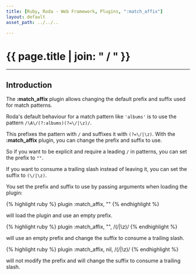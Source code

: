 ```yaml
---
title: [Ruby, Roda - Web Framework, Plugins, ":match_affix"]
layout: default
asset_path: ../../..

---
```


# {{ page.title | join: " / " }}

---- 

## Introduction


The **:match_affix** plugin allows changing the default prefix and suffix used for match patterns.  

Roda's default behaviour for a match pattern like `'albums'` is to use the pattern `/\A\/(?:albums)(?=\/|\z)/`.  

This prefixes the pattern with `/` and suffixes it with `(?=\/|\z)`.  With the **:match_affix** plugin, 
you can change the prefix and suffix to use.  

So if you want to be explicit and require a leading `/` in patterns, you can set the prefix to `""`.  

If you want to consume a trailing slash instead of leaving it, you can set the suffix to `(\/|\z)`.

You set the prefix and suffix to use by passing arguments when loading the plugin:

{% highlight ruby %}
plugin :match_affix, ""
{% endhighlight %}

will load the plugin and use an empty prefix.

{% highlight ruby %}
plugin :match_affix, "", /(\/|\z)/
{% endhighlight %}

will use an empty prefix and change the suffix to consume a trailing slash.

{% highlight ruby %}
 plugin :match_affix, nil, /(\/|\z)/
{% endhighlight %}

will not modify the prefix and will change the suffix to consume a trailing slash.


